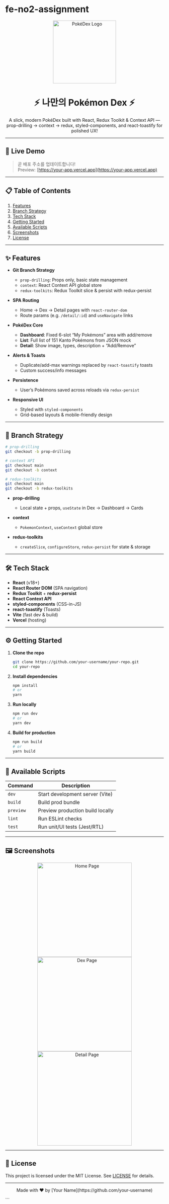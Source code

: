 # fe-no2-assignment

<p align="center">
  <img src="https://raw.githubusercontent.com/your-username/your-repo/main/public/logo.png" alt="PokéDex Logo" width="200" />
</p>

<h1 align="center">⚡️ 나만의 Pokémon Dex ⚡️</h1>

<p align="center">
  A slick, modern PokéDex built with React, Redux Toolkit &︎ Context API — prop-drilling → context → redux, styled-components, and react-toastify for polished UX!  
</p>

---

## 🚀 Live Demo

> 곧 배포 주소를 업데이트합니다!  
> Preview: [https://your-app.vercel.app](https://your-app.vercel.app)  

---

## 📋 Table of Contents

1. [Features](#-features)  
2. [Branch Strategy](#-branch-strategy)  
3. [Tech Stack](#-tech-stack)  
4. [Getting Started](#-getting-started)  
5. [Available Scripts](#-available-scripts)  
6. [Screenshots](#-screenshots)  
7. [License](#-license)  

---

## ✨ Features

- **Git Branch Strategy**  
  - `prop-drilling`: Props only, basic state management  
  - `context`: React Context API global store  
  - `redux-toolkits`: Redux Toolkit slice & persist with redux-persist

- **SPA Routing**  
  - Home → Dex → Detail pages with `react-router-dom`  
  - Route params (e.g. `/detail/:id`) and `useNavigate` links

- **PokéDex Core**  
  - **Dashboard**: Fixed 6-slot “My Pokémons” area with add/remove  
  - **List**: Full list of 151 Kanto Pokémons from JSON mock  
  - **Detail**: Show image, types, description + “Add/Remove”  

- **Alerts & Toasts**  
  - Duplicate/add-max warnings replaced by `react-toastify` toasts  
  - Custom success/info messages  

- **Persistence**  
  - User’s Pokémons saved across reloads via `redux-persist`  

- **Responsive UI**  
  - Styled with `styled-components`  
  - Grid-based layouts & mobile-friendly design  

---

## 🌿 Branch Strategy

```bash
# prop-drilling
git checkout -b prop-drilling

# context API
git checkout main
git checkout -b context

# redux-toolkits
git checkout main
git checkout -b redux-toolkits
````

* **prop-drilling**

  * Local state + props, `useState` in Dex → Dashboard → Cards
* **context**

  * `PokemonContext`, `useContext` global store
* **redux-toolkits**

  * `createSlice`, `configureStore`, `redux-persist` for state & storage

---

## 🛠 Tech Stack

* **React** (v18+)
* **React Router DOM** (SPA navigation)
* **Redux Toolkit** + **redux-persist**
* **React Context API**
* **styled-components** (CSS-in-JS)
* **react-toastify** (Toasts)
* **Vite** (fast dev & build)
* **Vercel** (hosting)

---

## ⚙️ Getting Started

1. **Clone the repo**

   ```bash
   git clone https://github.com/your-username/your-repo.git
   cd your-repo
   ```

2. **Install dependencies**

   ```bash
   npm install
   # or
   yarn
   ```

3. **Run locally**

   ```bash
   npm run dev
   # or
   yarn dev
   ```

4. **Build for production**

   ```bash
   npm run build
   # or
   yarn build
   ```

---

## 📜 Available Scripts

| Command   | Description                      |
| --------- | -------------------------------- |
| `dev`     | Start development server (Vite)  |
| `build`   | Build prod bundle                |
| `preview` | Preview production build locally |
| `lint`    | Run ESLint checks                |
| `test`    | Run unit/UI tests (Jest/RTL)     |

---

## 🖼 Screenshots

<div align="center">
  <img src="https://raw.githubusercontent.com/your-username/your-repo/main/screenshots/home.png" alt="Home Page" width="300" />
  <img src="https://raw.githubusercontent.com/your-username/your-repo/main/screenshots/dex.png" alt="Dex Page" width="300" />
  <img src="https://raw.githubusercontent.com/your-username/your-repo/main/screenshots/detail.png" alt="Detail Page" width="300" />
</div>

---

## 📄 License

This project is licensed under the MIT License.
See [LICENSE](LICENSE) for details.

---

<p align="center">
  Made with ❤️ by [Your Name](https://github.com/your-username)  
</p>
```
